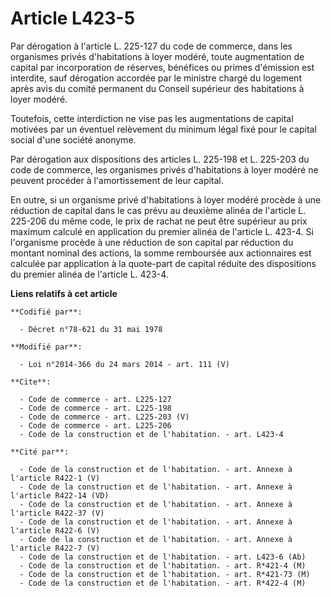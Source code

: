 # Article L423-5

Par dérogation à l'article L. 225-127 du code de commerce, dans les organismes privés d'habitations à loyer modéré, toute
augmentation de capital par incorporation de réserves, bénéfices ou primes d'émission est interdite, sauf dérogation accordée
par le ministre chargé du logement après avis du comité permanent du Conseil supérieur des habitations à loyer modéré. 

Toutefois, cette interdiction ne vise pas les augmentations de capital motivées par un éventuel relèvement du minimum légal
fixé pour le capital social d'une société anonyme. 

Par dérogation aux dispositions des articles L. 225-198 et L. 225-203 du code de commerce, les organismes privés
d'habitations à loyer modéré ne peuvent procéder à l'amortissement de leur capital. 

En outre, si un organisme privé d'habitations à loyer modéré procède à une réduction de capital dans le cas prévu au deuxième
alinéa de l'article L. 225-206 du même code, le prix de rachat ne peut être supérieur au prix maximum calculé en application
du premier alinéa de l'article L. 423-4. Si l'organisme procède à une réduction de son capital par réduction du montant
nominal des actions, la somme remboursée aux actionnaires est calculée par application à la quote-part de capital réduite des
dispositions du premier alinéa de l'article L. 423-4.

**Liens relatifs à cet article**

	**Codifié par**:

	  - Décret n°78-621 du 31 mai 1978

	**Modifié par**:

	  - Loi n°2014-366 du 24 mars 2014 - art. 111 (V)

	**Cite**:

	  - Code de commerce - art. L225-127
	  - Code de commerce - art. L225-198
	  - Code de commerce - art. L225-203 (V)
	  - Code de commerce - art. L225-206
	  - Code de la construction et de l'habitation. - art. L423-4

	**Cité par**:

	  - Code de la construction et de l'habitation. - art. Annexe à l'article R422-1 (V)
	  - Code de la construction et de l'habitation. - art. Annexe à l'article R422-14 (VD)
	  - Code de la construction et de l'habitation. - art. Annexe à l'article R422-37 (V)
	  - Code de la construction et de l'habitation. - art. Annexe à l'article R422-6 (V)
	  - Code de la construction et de l'habitation. - art. Annexe à l'article R422-7 (V)
	  - Code de la construction et de l'habitation. - art. L423-6 (Ab)
	  - Code de la construction et de l'habitation. - art. R*421-4 (M)
	  - Code de la construction et de l'habitation. - art. R*421-73 (M)
	  - Code de la construction et de l'habitation. - art. R*422-4 (M)
